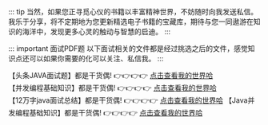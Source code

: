 ::: tip
当然，如果您正寻觅心仪的书籍以丰富精神世界，不妨随时向我发送私信。我乐于分享，将不定期地为您更新精选电子书籍的宝藏库，期待与您一同遨游在知识的海洋中，发现更多心灵的触动与智慧的启迪。
:::

::: important 面试PDF题
以下面试相关的文件都是经过挑选之后的文件，感觉知识点还可以如果你需要的化可以关注、私信我。
:::

【头条JAVA面试题】都是干货偶! 👉👉👉👉 [点击查看我的世界哈](/backend-book/files/interview/头条java面试题.pdf)  
【并发编程基础知识】都是干货偶! 👉👉👉👉 [点击查看我的世界哈](/backend-book/files/interview/并发编程基础知识.pdf)    
【12万字java面试总结】都是干货偶! 👉👉👉👉 [点击查看我的世界哈](/backend-book/files/interview/12万字java面经总结.pdf)
【Java并发编程基础知识】都是干货偶! 👉👉👉👉 [点击查看我的世界哈](/backend-book/files/interview/Java并发编程基础知识.pdf)